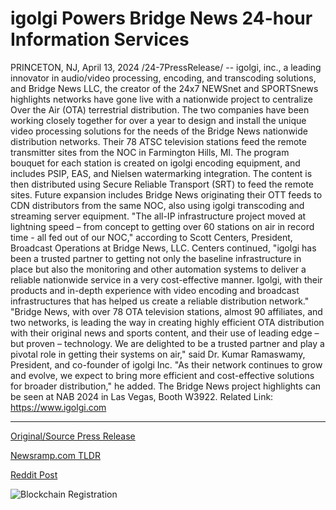 # igolgi Powers Bridge News 24-hour Information Services

PRINCETON, NJ, April 13, 2024 /24-7PressRelease/ -- igolgi, inc., a leading innovator in audio/video processing, encoding, and transcoding solutions, and Bridge News LLC, the creator of the 24x7 NEWSnet and SPORTSnews highlights networks have gone live with a nationwide project to centralize Over the Air (OTA) terrestrial distribution. The two companies have been working closely together for over a year to design and install the unique video processing solutions for the needs of the Bridge News nationwide distribution networks.  Their 78 ATSC television stations feed the remote transmitter sites from the NOC in Farmington Hills, MI. The program bouquet for each station is created on igolgi encoding equipment, and includes PSIP, EAS, and Nielsen watermarking integration. The content is then distributed using Secure Reliable Transport (SRT) to feed the remote sites.  Future expansion includes Bridge News originating their OTT feeds to CDN distributors from the same NOC, also using igolgi transcoding and streaming server equipment.   "The all-IP infrastructure project moved at lightning speed – from concept to getting over 60 stations on air in record time - all fed out of our NOC," according to Scott Centers, President, Broadcast Operations at Bridge News, LLC. Centers continued, "igolgi has been a trusted partner to getting not only the baseline infrastructure in place but also the monitoring and other automation systems to deliver a reliable nationwide service in a very cost-effective manner. Igolgi, with their products and in-depth experience with video encoding and broadcast infrastructures that has helped us create a reliable distribution network."  "Bridge News, with over 78 OTA television stations, almost 90 affiliates, and two networks, is leading the way in creating highly efficient OTA distribution with their original news and sports content, and their use of leading edge – but proven – technology. We are delighted to be a trusted partner and play a pivotal role in getting their systems on air," said Dr. Kumar Ramaswamy, President, and co-founder of igolgi Inc.   "As their network continues to grow and evolve, we expect to bring more efficient and cost-effective solutions for broader distribution," he added.  The Bridge News project highlights can be seen at NAB 2024 in Las Vegas, Booth W3922.  Related Link: https://www.igolgi.com 

---

[Original/Source Press Release](https://www.24-7pressrelease.com/press-release/510034/igolgi-powers-bridge-news-24-hour-information-services)
                    

[Newsramp.com TLDR](https://newsramp.com/curated-news/igolgi-inc-and-bridge-news-llc-collaborate-on-nationwide-ota-distribution-project/012f658a828e9112863c579e357f7612) 

 



[Reddit Post](https://www.reddit.com/r/technology_press/comments/1c2w3ds/igolgi_inc_and_bridge_news_llc_collaborate_on/) 



![Blockchain Registration](https://cdn.newsramp.app/24-7PressRelease/qrcode/244/13/bold3kMm.webp)